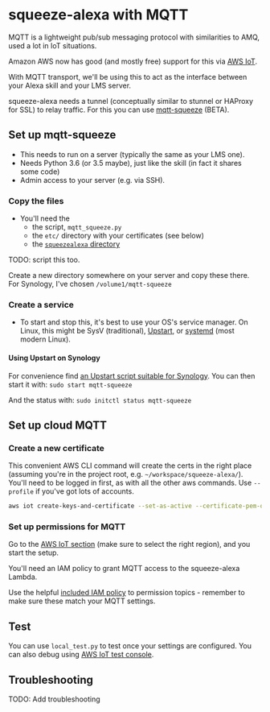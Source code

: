 squeeze-alexa with MQTT
=======================

MQTT is a lightweight pub/sub messaging protocol with similarities to AMQ, used a lot in IoT situations.

Amazon AWS now has good (and mostly free) support for this via [AWS IoT](https://aws.amazon.com/iot/).

With MQTT transport, we'll be using this to act as the interface between your Alexa skill and your LMS server.

squeeze-alexa needs a tunnel (conceptually similar to stunnel or HAProxy for SSL) to relay traffic.
For this you can use [mqtt-squeeze](../mqtt_squeeze.py) (BETA).



Set up mqtt-squeeze
-------------------
 * This needs to run on a server (typically the same as your LMS one).
 * Needs Python 3.6 (or 3.5 maybe), just like the skill (in fact it shares some code)
 * Admin access to your server (e.g. via SSH).

### Copy the files
 * You'll need the
   * the script, `mqtt_squeeze.py`
   * the `etc/` directory with your certificates (see below)
   * the [`squeezealexa` directory](../squeezealexa)

TODO: script this too.

Create a new directory somewhere on your server and copy these there.
For Synology, I've chosen `/volume1/mqtt-squeeze`


### Create a service
 * To start and stop this, it's best to use your OS's service manager.
On Linux, this might be SysV (traditional), [Upstart](https://en.wikipedia.org/wiki/Upstart), or [systemd](https://en.wikipedia.org/wiki/Systemd) (most modern Linux).

#### Using Upstart on Synology
For convenience find [an Upstart script suitable for Synology](example-config/upstart/mqtt-squeeze.conf).
You can then start it with:
`sudo start mqtt-squeeze`

And the status with:
`sudo initctl status mqtt-squeeze`



Set up cloud MQTT
-----------------

### Create a new certificate

This convenient AWS CLI command will create the certs in the right place (assuming you're in the project root, e.g. `~/workspace/squeeze-alexa/`).
You'll need to be logged in first, as with all the other aws commands. Use `--profile` if you've got lots of accounts.

```bash
aws iot create-keys-and-certificate --set-as-active --certificate-pem-outfile etc/certs/iot-certificate.pem.crt --private-key-outfile etc/certs/iot-private.pem.key
```


### Set up permissions for MQTT

Go to the [AWS IoT section](https://console.aws.amazon.com/iot/) (make sure to select the right region), and you start the setup.

You'll need an IAM policy to grant MQTT access to the squeeze-alexa Lambda.

Use the helpful [included IAM policy](example-config/iot-iam-policy.json) to permission topics - remember to make sure these match your MQTT settings.



Test
----

You can use `local_test.py` to test once your settings are configured.
You can also debug using [AWS IoT test console](https://console.aws.amazon.com/iot/home#/test).


Troubleshooting
---------------

TODO: Add troubleshooting
